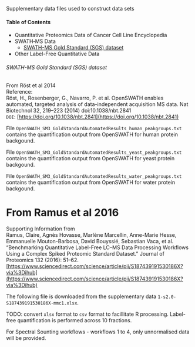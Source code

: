 Supplementary data files used to construct data sets

#### Table of Contents
- Quantitative Proteomics Data of Cancer Cell Line Encyclopedia
- SWATH‐MS Data
    - [SWATH-MS Gold Standard (SGS) dataset](#swath-ms-gold-standard-sgs-dataset)  
- Other Label-Free Quantitative Data  

###### SWATH-MS Gold Standard (SGS) dataset
From Röst et al 2014  
Reference:   
Röst, H., Rosenberger, G., Navarro, P. et al. OpenSWATH enables automated, targeted analysis of data-independent acquisition MS data. Nat Biotechnol 32, 219–223 (2014) doi:10.1038/nbt.2841  
`DOI`: [https://doi.org/10.1038/nbt.2841](https://doi.org/10.1038/nbt.2841)  

File `OpenSWATH_SM3_GoldStandardAutomatedResults_human_peakgroups.txt` contains the quantification output from OpenSWATH for human protein backgound.  

File `OpenSWATH_SM3_GoldStandardAutomatedResults_yeast_peakgroups.txt` contains the quantification output from OpenSWATH for yeast protein backgound.  

File `OpenSWATH_SM3_GoldStandardAutomatedResults_water_peakgroups.txt` contains the quantification output from OpenSWATH for water protein backgound.  









# From Ramus et al 2016

Supporting Information from  
Ramus, Claire, Agnès Hovasse, Marlène Marcellin, Anne-Marie Hesse, Emmanuelle Mouton-Barbosa, David Bouyssié, Sebastian Vaca, et al. “Benchmarking Quantitative Label-Free LC–MS Data Processing Workflows Using a Complex Spiked Proteomic Standard Dataset.” Journal of Proteomics 132 (2016): 51–62. [https://www.sciencedirect.com/science/article/pii/S187439191530186X?via%3Dihub](https://www.sciencedirect.com/science/article/pii/S187439191530186X?via%3Dihub)  

The following file is downloaded from the supplementary data `1-s2.0-S187439191530186X-mmc1.xlsx`.

TODO: convert `xlsx` format to `csv` format to facillitate R processing.
Label-free quantification is performed across 10 fractions.

For Spectral Sounting workflows - workflows 1 to 4, only unnormalised data will be provided.
